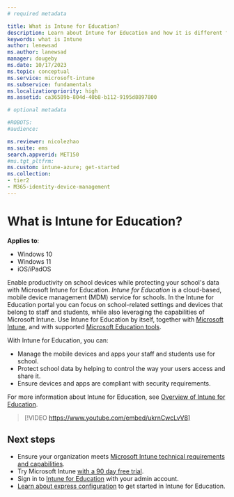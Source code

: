 ```yaml
---
# required metadata

title: What is Intune for Education?
description: Learn about Intune for Education and how it is different from the full Intune management experience.
keywords: what is Intune
author: lenewsad
ms.author: lanewsad
manager: dougeby
ms.date: 10/17/2023
ms.topic: conceptual
ms.service: microsoft-intune
ms.subservice: fundamentals
ms.localizationpriority: high
ms.assetid: ca36589b-804d-40b8-b112-9195d8897800

# optional metadata

#ROBOTS:
#audience:

ms.reviewer: nicolezhao
ms.suite: ems
search.appverid: MET150
#ms.tgt_pltfrm:
ms.custom: intune-azure; get-started
ms.collection:
- tier2
- M365-identity-device-management
---
```


# What is Intune for Education?

**Applies to**:  

* Windows 10
* Windows 11
* iOS/iPadOS

Enable productivity on school devices while protecting your school's data with Microsoft Intune for Education. *Intune for Education* is a cloud-based, mobile device management (MDM) service for schools. In the Intune for Education portal you can focus on school-related settings and devices that belong to staff and students, while also leveraging the capabilities of Microsoft Intune. Use Intune for Education by itself, together with [Microsoft Intune](/mem/intune/fundamentals/what-is-intune), and with supported [Microsoft Education tools](https://microsoft.com/education).  

With Intune for Education, you can:

* Manage the mobile devices and apps your staff and students use for school.  
* Protect school data by helping to control the way your users access and share it.  
* Ensure devices and apps are compliant with security requirements.  

For more information about Intune for Education, see [Overview of Intune for Education](/intune-education/what-is-intune-for-education).  

> [!VIDEO https://www.youtube.com/embed/ukrnCwcLvV8]

## Next steps

* Ensure your organization meets [Microsoft Intune technical requirements and capabilities](/intune/supported-devices-browsers).  
* Try Microsoft Intune [with a 90 day free trial](https://signup.microsoft.com/Signup?OfferId=5eec053c-cc40-4cd5-a06a-ea8d75cf2686&ali=1).  
* Sign in to [Intune for Education](https://intuneeducation.portal.azure.com) with your admin account.  
* [Learn about express configuration](/intune-education/what-is-express-configuration) to get started in Intune for Education.  
